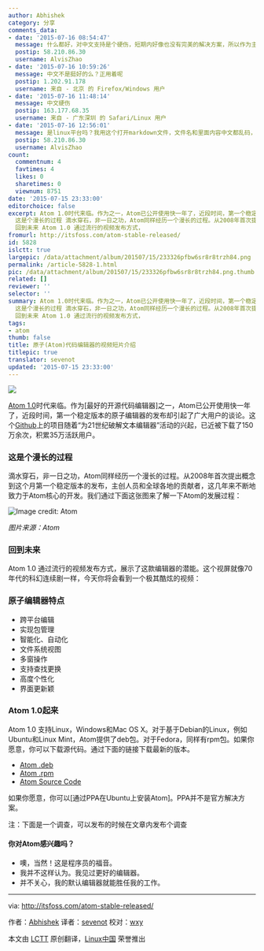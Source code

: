 ```yaml
---
author: Abhishek
category: 分享
comments_data:
- date: '2015-07-16 08:54:47'
  message: 什么都好，对中文支持是个硬伤，短期内好像也没有完美的解决方案，所以作为主力编辑器还要考虑一下。
  postip: 58.210.86.30
  username: AlvisZhao
- date: '2015-07-16 10:59:26'
  message: 中文不是挺好的么？正用着呢
  postip: 1.202.91.178
  username: 来自 - 北京 的 Firefox/Windows 用户
- date: '2015-07-16 11:48:14'
  message: 中文硬伤
  postip: 163.177.68.35
  username: 来自 - 广东深圳 的 Safari/Linux 用户
- date: '2015-07-16 12:56:01'
  message: 是linux平台吗？我用这个打开markdown文件，文件名和里面内容中文都乱码，最后找到解决方案解决了一部分，但是还有一部分菜单栏和文件中的文字是乱的。atom好像也没有统一配置的地方，尤其是各种插件如果有中文还得重新找对应的配置项。
  postip: 58.210.86.30
  username: AlvisZhao
count:
  commentnum: 4
  favtimes: 4
  likes: 0
  sharetimes: 0
  viewnum: 8751
date: '2015-07-15 23:33:00'
editorchoice: false
excerpt: Atom 1.0时代来临。作为之一，Atom已公开使用快一年了，近段时间，第一个稳定版本的原子编辑器的发布却引起了广大用户的谈论。这个Github上的项目随着为21世纪破解文本编辑器活动的兴起，已近被下载了150万余次，积累35万活跃用户。
  这是个漫长的过程 滴水穿石，非一日之功，Atom同样经历一个漫长的过程。从2008年首次提出概念到这个月第一个稳定版本的发布，主创人员和全球各地的贡献者，这几年来不断地致力于Atom核心的开发。我们通过下面这张图来了解一下Atom的发展过程：  图片来源：Atom
  回到未来 Atom 1.0 通过流行的视频发布方式，
fromurl: http://itsfoss.com/atom-stable-released/
id: 5828
islctt: true
largepic: /data/attachment/album/201507/15/233326pfbw6sr8r8trzh84.png
permalink: /article-5828-1.html
pic: /data/attachment/album/201507/15/233326pfbw6sr8r8trzh84.png.thumb.jpg
related: []
reviewer: ''
selector: ''
summary: Atom 1.0时代来临。作为之一，Atom已公开使用快一年了，近段时间，第一个稳定版本的原子编辑器的发布却引起了广大用户的谈论。这个Github上的项目随着为21世纪破解文本编辑器活动的兴起，已近被下载了150万余次，积累35万活跃用户。
  这是个漫长的过程 滴水穿石，非一日之功，Atom同样经历一个漫长的过程。从2008年首次提出概念到这个月第一个稳定版本的发布，主创人员和全球各地的贡献者，这几年来不断地致力于Atom核心的开发。我们通过下面这张图来了解一下Atom的发展过程：  图片来源：Atom
  回到未来 Atom 1.0 通过流行的视频发布方式，
tags:
- atom
thumb: false
title: 原子(Atom)代码编辑器的视频短片介绍
titlepic: true
translator: sevenot
updated: '2015-07-15 23:33:00'
---
```


![](/data/attachment/album/201507/15/233326pfbw6sr8r8trzh84.png)


[Atom 1.0](http://blog.atom.io/2015/06/25/atom-1-0.html)时代来临。作为[最好的开源代码编辑器]之一，Atom已公开使用快一年了，近段时间，第一个稳定版本的原子编辑器的发布却引起了广大用户的谈论。这个[Github](https://github.com/)上的项目随着“为21世纪破解文本编辑器”活动的兴起，已近被下载了150万余次，积累35万活跃用户。


### 这是个漫长的过程


滴水穿石，非一日之功，Atom同样经历一个漫长的过程。从2008年首次提出概念到这个月第一个稳定版本的发布，主创人员和全球各地的贡献者，这几年来不断地致力于Atom核心的开发。我们通过下面这张图来了解一下Atom的发展过程：


![Image credit: Atom](/data/attachment/album/201507/15/233327frvcwtzn5oabrbw1.jpg)


*图片来源：Atom*


### 回到未来


Atom 1.0 通过流行的视频发布方式，展示了这款编辑器的潜能。这个视屏就像70年代的科幻连续剧一样，今天你将会看到一个极其酷炫的视频：







### 原子编辑器特点


* 跨平台编辑
* 实现包管理
* 智能化、自动化
* 文件系统视图
* 多窗操作
* 支持查找更换
* 高度个性化
* 界面更新颖


### Atom 1.0起来


Atom 1.0 支持Linux，Windows和Mac OS X。对于基于Debian的Linux，例如Ubuntu和Linux Mint，Atom提供了deb包。对于Fedora，同样有rpm包。如果你愿意，你可以下载源代码。通过下面的链接下载最新的版本。


* [Atom .deb](https://atom.io/download/deb)
* [Atom .rpm](https://atom.io/download/rpm)
* [Atom Source Code](https://github.com/atom/atom/blob/master/docs/build-instructions/linux.md)


如果你愿意，你可以[通过PPA在Ubuntu上安装Atom]。PPA并不是官方解决方案。


注：下面是一个调查，可以发布的时候在文章内发布个调查


#### 你对Atom感兴趣吗？


* 噢，当然！这是程序员的福音。
* 我并不这样认为。我见过更好的编辑器。
* 并不关心，我的默认编辑器就能胜任我的工作。




---


via: <http://itsfoss.com/atom-stable-released/>


作者：[Abhishek](http://itsfoss.com/author/abhishek/) 译者：[sevenot](https://github.com/sevenot) 校对：[wxy](https://github.com/wxy)


本文由 [LCTT](https://github.com/LCTT/TranslateProject) 原创翻译，[Linux中国](https://linux.cn/) 荣誉推出